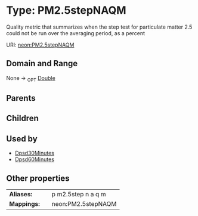 
# Type: PM2.5stepNAQM


Quality metric that summarizes when the step test for particulate matter 2.5 could not be run over the averaging period, as a percent

URI: [neon:PM2.5stepNAQM](https://data.neonscience.org/PM2.5stepNAQM)


## Domain and Range

None ->  <sub>OPT</sub> [Double](types/Double.md)

## Parents


## Children


## Used by

 * [Dpsd30Minutes](Dpsd30Minutes.md)
 * [Dpsd60Minutes](Dpsd60Minutes.md)

## Other properties

|  |  |  |
| --- | --- | --- |
| **Aliases:** | | p m2.5step n a q m |
| **Mappings:** | | neon:PM2.5stepNAQM |

